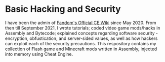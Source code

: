 # Basic Hacking and Security
I have been the admin of [Fandom's Official CE Wiki](https://cheat-engine-restored.fandom.com/wiki/Cheat_Engine_Wiki) since May 2020. From then till September 2021, I wrote tutorials; coded video game mods/hacks in Assembly and Bytecode; explained concepts regarding software security - encryption, obfustication, and server-sided values, as well as how hackers can exploit each of the security precautions. This respository contains my collection of Flash game and Minecraft mods written in Assembly, injected into memory using Cheat Engine.
